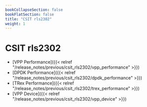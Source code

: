 ```yaml
---
bookCollapseSection: false
bookFlatSection: false
title: "CSIT rls2302"
weight: 1
---
```


# CSIT rls2302

- [VPP Performance]({{< relref "/release_notes/previous/csit_rls2302/vpp_performance" >}})
- [DPDK Performance]({{< relref "/release_notes/previous/csit_rls2302/dpdk_performance" >}})
- [TRex Performance]({{< relref "/release_notes/previous/csit_rls2302/trex_performance" >}})
- [VPP Device]({{< relref "/release_notes/previous/csit_rls2302/vpp_device" >}})
